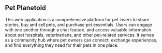 ## Pet Planetoid
This web application is a comprehensive platform for pet lovers to share stories, buy and sell pets, and purchase pet essentials. Users can engage with one another through a chat feature, and access valuable information about pet hospitals, veterinarians, and other pet-related services. It serves as a community hub where pet owners can connect, exchange experiences, and find everything they need for their pets in one place.


